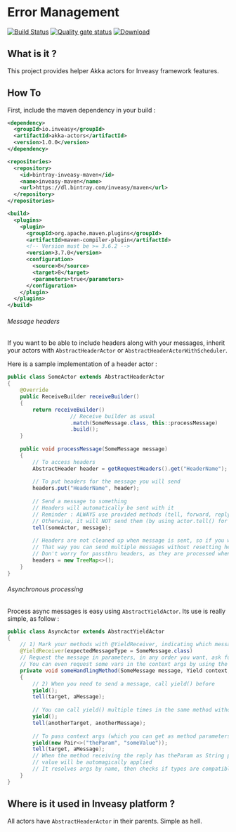 # Error Management
[![Build Status](https://travis-ci.org/Inveasy/akka-actors.svg?branch=master)](https://travis-ci.org/Inveasy/akka-actors)
[![Quality gate status](https://sonarcloud.io/api/project_badges/measure?project=io.inveasy%3Aakka-actors&metric=alert_status)](https://sonarcloud.io/dashboard?id=io.inveasy%3Aakka-actors)
[![Download](https://api.bintray.com/packages/inveasy/maven/akka-actors/images/download.svg) ](https://bintray.com/inveasy/maven/akka-actors/_latestVersion)

## What is it ?
This project provides helper Akka actors for Inveasy framework features.

## How To
First, include the maven dependency in your build :

```xml
<dependency>
  <groupId>io.inveasy</groupId>
  <artifactId>akka-actors</artifactId>
  <version>1.0.0</version>
</dependency>

<repositories>
  <repository>
    <id>bintray-inveasy-maven</id>
    <name>inveasy-maven</name>
    <url>https://dl.bintray.com/inveasy/maven</url>
  </repository>
</repositories>

<build>
  <plugins>
    <plugin>
      <groupId>org.apache.maven.plugins</groupId>
      <artifactId>maven-compiler-plugin</artifactId>
      <!-- Version must be >= 3.6.2 -->
      <version>3.7.0</version>
      <configuration>
        <source>8</source>
        <target>8</target>
    	<parameters>true</parameters>
      </configuration>
    </plugin>
  </plugins>
</build>

```

###### Message headers
If you want to be able to include headers along with your messages,
inherit your actors with ``` AbstractHeaderActor ``` or ``` AbstractHeaderActorWithScheduler ```.

Here is a sample implementation of a header actor :
```java
public class SomeActor extends AbstractHeaderActor
{
	@Override
	public ReceiveBuilder receiveBuilder()
	{
		return receiveBuilder()
		            // Receive builder as usual
		            .match(SomeMessage.class, this::processMessage)
		            .build();
	}
	
	public void processMessage(SomeMessage message)
	{
		// To access headers
		AbstractHeader header = getRequestHeaders().get("HeaderName");
		
		// To put headers for the message you will send
		headers.put("HeaderName", header);
		
		// Send a message to something
		// Headers will automatically be sent with it
		// Reminder : ALWAYS use provided methods (tell, forward, reply) when you want to send headers with messages
		// Otherwise, it will NOT send them (by using actor.tell() for example)
		tell(someActor, message);
		
		// Headers are not cleaned up when message is sent, so if you want to send another message, clean it
		// That way you can send multiple messages without resetting headers
		// Don't worry for passthru headers, as they are processed when message is sent
		headers = new TreeMap<>();
	}
}
```

###### Asynchronous processing
Process async messages is easy using ```AbstractYieldActor```. Its use is really simple, as follow :
```java
public class AsyncActor extends AbstractYieldActor
{
	// 1) Mark your methods with @YieldReceiver, indicating which message class it should expect
	@YieldReceiver(expectedMessageType = SomeMessage.class)
	// Request the message in parameters, in any order you want, ask for the context
	// You can even request some vars in the context args by using the same name you registered them as parameter
	private void someHandlingMethod(SomeMessage message, Yield context, String theParam)
	{
		// 2) When you need to send a message, call yield() before
	    yield();
	    tell(target, aMessage);
	    
	    // You can call yield() multiple times in the same method without problems
	    yield();
	    tell(anotherTarget, anotherMessage);
	    
	    // To pass context args (which you can get as method parameters, send them using yield()
	    yield(new Pair<>("theParam", "someValue"));
	    tell(target, aMessage);
	    // When the method receiving the reply has theParam as String parameter name
	    // value will be automagically applied
	    // It resolves args by name, then checks if types are compatible (by using Class.isAssignableFrom)
	}
}
```

## Where is it used in Inveasy platform ?
All actors have ```AbstractHeaderActor``` in their parents. Simple as hell.
